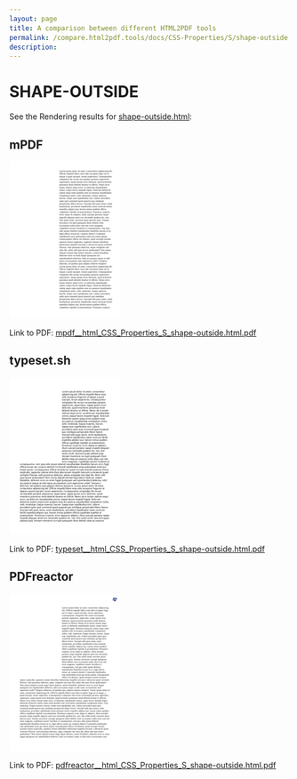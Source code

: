 ```yaml
---
layout: page
title: A comparison between different HTML2PDF tools
permalink: /compare.html2pdf.tools/docs/CSS-Properties/S/shape-outside.md
description: 
---
```


# SHAPE-OUTSIDE

See the Rendering results for [shape-outside.html](/html/CSS%20Properties/S/shape-outside.html):

## mPDF
![](mpdf__html_CSS_Properties_S_shape-outside.html.png) 

Link to PDF: [mpdf__html_CSS_Properties_S_shape-outside.html.pdf](mpdf__html_CSS_Properties_S_shape-outside.html.pdf)

## typeset.sh
![](typeset__html_CSS_Properties_S_shape-outside.html.png) 

Link to PDF: [typeset__html_CSS_Properties_S_shape-outside.html.pdf](typeset__html_CSS_Properties_S_shape-outside.html.pdf)

## PDFreactor
![](pdfreactor__html_CSS_Properties_S_shape-outside.html.png) 

Link to PDF: [pdfreactor__html_CSS_Properties_S_shape-outside.html.pdf](pdfreactor__html_CSS_Properties_S_shape-outside.html.pdf)
